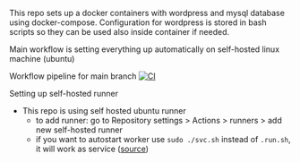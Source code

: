 This repo sets up a docker containers with wordpress and mysql database using docker-compose.
Configuration for wordpress is stored in bash scripts so they can be used also inside container if needed.

Main workflow is setting everything up automatically on self-hosted linux machine (ubuntu)

Workflow pipeline for main branch
[![CI](https://github.com/pazderskipawel/githubactions/actions/workflows/cicd.yml/badge.svg?branch=main)](https://github.com/pazderskipawel/githubactions/actions/workflows/cicd.yml?query=branch%3Amain)

Setting up self-hosted runner
- This repo is using self hosted ubuntu runner
  - to add runner: go to Repository settings > Actions > runners > add new self-hosted runner
  - if you want to autostart worker use `sudo ./svc.sh` instead of `.run.sh`, it will work as service ([source](https://docs.github.com/en/actions/how-tos/managing-self-hosted-runners/configuring-the-self-hosted-runner-application-as-a-service))

